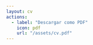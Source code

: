 ```yaml
---
layout: cv
actions:
  - label: "Descargar como PDF"
    icon: pdf
    url: "/assets/cv.pdf"
---
```

